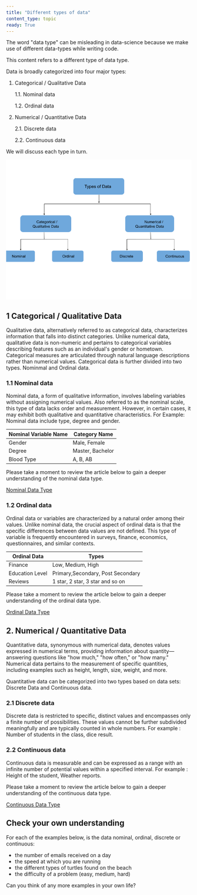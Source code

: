 ```yaml
---
title: "Different types of data"
content_type: topic
ready: True
---
```


The word "data type" can be misleading in data-science because we make use of different data-types while writing code.

This content refers to a different type of data type. 

Data is broadly categorized into four major types:

1. Categorical / Qualitative Data

    1.1. Nominal data

    1.2. Ordinal data

2. Numerical / Quantitative Data    

    2.1. Discrete data

    2.2. Continuous data

We will discuss each type in turn.

![Data Types](foundational_ds_course_data_types.png)


## 1 Categorical / Qualitative Data 

Qualitative data, alternatively referred to as categorical data, characterizes information that falls into distinct categories. Unlike numerical data, qualitative data is non-numeric and pertains to categorical variables describing features such as an individual's gender or hometown. Categorical measures are articulated through natural language descriptions rather than numerical values. Categorical data is further divided into two types. Nominmal and Ordinal data.

### 1.1 Nominal data

Nominal data, a form of qualitative information, involves labeling variables without assigning numerical values. Also referred to as the nominal scale, this type of data lacks order and measurement. However, in certain cases, it may exhibit both qualitative and quantitative characteristics. For Example: Nominal data include type, degree and gender.


| Nominal Variable Name | Category Name |
| --- | --- |
| Gender | Male, Female |
| Degree | Master, Bachelor |
| Blood Type | A, B, AB |

Please take a moment to review the article below to gain a deeper understanding of the nominal data type.

[Nominal Data Type](https://statisticsbyjim.com/basics/nominal-data/)

### 1.2 Ordinal data

Ordinal data or variables are characterized by a natural order among their values. Unlike nominal data, the crucial aspect of ordinal data is that the specific differences between data values are not defined. This type of variable is frequently encountered in surveys, finance, economics, questionnaires, and similar contexts.


| Ordinal Data | Types |
| --- | --- |
| Finance | Low, Medium, High |
| Education Level | Primary,Secondary, Post Secondary |
| Reviews | 1 star, 2 star, 3 star and so on |


Please take a moment to review the article below to gain a deeper understanding of the ordinal data type.

[Ordinal Data Type](https://statisticsbyjim.com/basics/ordinal-data/)

## 2. Numerical / Quantitative Data

Quantitative data, synonymous with numerical data, denotes values expressed in numerical terms, providing information about quantity—answering questions like "how much," "how often," or "how many." Numerical data pertains to the measurement of specific quantities, including examples such as height, length, size, weight, and more. 

Quantitative data can be categorized into two types based on data sets: Discrete Data and Continuous data.

### 2.1 Discrete data 

Discrete data is restricted to specific, distinct values and encompasses only a finite number of possibilities. These values cannot be further subdivided meaningfully and are typically counted in whole numbers. For example : Number of students in the class, dice result.

### 2.2 Continuous data

Continuous data is measurable and can be expressed as a range with an infinite number of potential values within a specified interval. For example : Height of the student, Weather reports. 

Please take a moment to review the article below to gain a deeper understanding of the continuous data type.

[Continuous Data Type](https://statisticsbyjim.com/basics/discrete-vs-continuous-data/)

## Check your own understanding 

For each of the examples below, is the data nominal, ordinal, discrete or continuous:

- the number of emails received on a day
- the speed at which you are running
- the different types of turtles found on the beach
- the difficulty of a problem (easy, medium, hard)

Can you think of any more examples in your own life?



